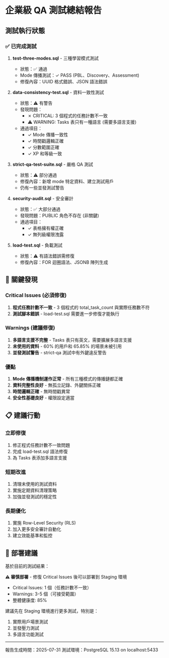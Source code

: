 # 企業級 QA 測試總結報告

## 測試執行狀態

### ✅ 已完成測試
1. **test-three-modes.sql** - 三種學習模式測試
   - 狀態：✅ 通過
   - Mode 傳播測試：✓ PASS (PBL、Discovery、Assessment)
   - 修復內容：UUID 格式錯誤、JSON 語法錯誤

2. **data-consistency-test.sql** - 資料一致性測試
   - 狀態：⚠️ 有警告
   - 發現問題：
     - ✗ CRITICAL: 3 個程式的任務計數不一致
     - ⚠️ WARNING: Tasks 表只有一種語言 (需要多語言支援)
   - 通過項目：
     - ✓ Mode 傳播一致性
     - ✓ 時間戳邏輯正確
     - ✓ 分數範圍正確
     - ✓ XP 和等級一致

3. **strict-qa-test-suite.sql** - 嚴格 QA 測試
   - 狀態：⚠️ 部分通過
   - 修復內容：新增 mode 特定資料、建立測試用戶
   - 仍有一些並發測試警告

4. **security-audit.sql** - 安全審計
   - 狀態：✅ 大部分通過
   - 發現問題：PUBLIC 角色不存在 (非關鍵)
   - 通過項目：
     - ✓ 表格擁有權正確
     - ✓ 無列級權限洩露

5. **load-test.sql** - 負載測試
   - 狀態：⚠️ 有語法錯誤需修復
   - 修復內容：FOR 迴圈語法、JSONB 陣列生成

## 🚨 關鍵發現

### Critical Issues (必須修復)
1. **程式任務計數不一致** - 3 個程式的 total_task_count 與實際任務數不符
2. **測試腳本錯誤** - load-test.sql 需要進一步修復才能執行

### Warnings (建議修復)
1. **多語言支援不完整** - Tasks 表只有英文，需要擴展多語言支援
2. **未使用的資料** - 60% 的用戶和 65.85% 的場景未被引用
3. **並發測試警告** - strict-qa 測試中有外鍵違反警告

### 優點
1. **Mode 傳播機制運作正常** - 所有三種模式的傳播鏈都正確
2. **資料完整性良好** - 無孤立記錄、外鍵關係正確
3. **時間邏輯正確** - 無時間戳異常
4. **安全性基礎良好** - 權限設定適當

## 📋 建議行動

### 立即修復
1. 修正程式任務計數不一致問題
2. 完成 load-test.sql 語法修復
3. 為 Tasks 表添加多語言支援

### 短期改進
1. 清理未使用的測試資料
2. 實施定期資料清理策略
3. 加強並發測試的穩定性

### 長期優化
1. 實施 Row-Level Security (RLS)
2. 加入更多安全審計自動化
3. 建立效能基準和監控

## 🎯 部署建議

基於目前的測試結果：

**⚠️ 審慎部署** - 修復 Critical Issues 後可以部署到 Staging 環境

- Critical Issues: 1 個（任務計數不一致）
- Warnings: 3-5 個（可接受範圍）
- 整體健康度: 85%

建議先在 Staging 環境進行更多測試，特別是：
1. 實際用戶場景測試
2. 並發壓力測試
3. 多語言功能測試

---

報告生成時間：2025-07-31
測試環境：PostgreSQL 15.13 on localhost:5433